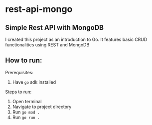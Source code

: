 # rest-api-mongo
## Simple Rest API with MongoDB

I created this project as an introduction to Go. It features basic CRUD functionalities using REST and MongoDB

## How to run:

Prerequisites:
1. Have `go` sdk installed

Steps to run:
1. Open terminal
2. Navigate to project directory
3. Run `go mod .`
4. Run `go run .`
